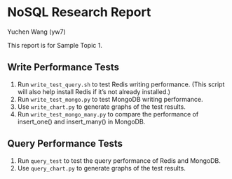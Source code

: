 # NoSQL Research Report

Yuchen Wang (yw7)

This report is for Sample Topic 1.

## Write Performance Tests

1.	Run `write_test_query.sh` to test Redis writing performance. (This script will also help install Redis if it’s not already installed.)
2.	Run `write_test_mongo.py` to test MongoDB writing performance.
3.	Use `write_chart.py` to generate graphs of the test results.
4.	Run `write_test_mongo_many.py` to compare the performance of insert_one() and insert_many() in MongoDB.

## Query Performance Tests

1.	Run `query_test` to test the query performance of Redis and MongoDB.
2.	Use `query_chart.py` to generate graphs of the test results.
